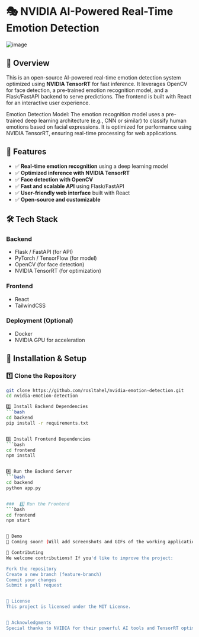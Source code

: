 # 🎭 NVIDIA AI-Powered Real-Time Emotion Detection  



![image](https://github.com/user-attachments/assets/b51dadc8-0d8c-4246-ab84-978c70e9b152)



## 📌 Overview  
This is an open-source AI-powered real-time emotion detection system optimized using **NVIDIA TensorRT** for fast inference. It leverages OpenCV for face detection, a pre-trained emotion recognition model, and a Flask/FastAPI backend to serve predictions. The frontend is built with React for an interactive user experience.

Emotion Detection Model:
The emotion recognition model uses a pre-trained deep learning architecture (e.g., CNN or similar) to classify human emotions based on facial expressions. It is optimized for performance using NVIDIA TensorRT, ensuring real-time processing for web applications.
## 🚀 Features  
- ✅ **Real-time emotion recognition** using a deep learning model  
- ✅ **Optimized inference with NVIDIA TensorRT**  
- ✅ **Face detection with OpenCV**  
- ✅ **Fast and scalable API** using Flask/FastAPI  
- ✅ **User-friendly web interface** built with React  
- ✅ **Open-source and customizable**  

## 🛠️ Tech Stack  
### **Backend**  
- Flask / FastAPI (for API)  
- PyTorch / TensorFlow (for model)  
- OpenCV (for face detection)  
- NVIDIA TensorRT (for optimization)  

### **Frontend**  
- React  
- TailwindCSS  

### **Deployment (Optional)**  
- Docker  
- NVIDIA GPU for acceleration  

## 🔧 Installation & Setup  

### 1️⃣ Clone the Repository  
```bash
git clone https://github.com/rosltahel/nvidia-emotion-detection.git
cd nvidia-emotion-detection

2️⃣ Install Backend Dependencies
```bash
cd backend
pip install -r requirements.txt


3️⃣ Install Frontend Dependencies
```bash
cd frontend
npm install


4️⃣ Run the Backend Server
```bash
cd backend
python app.py


###  5️⃣ Run the Frontend
```bash
cd frontend
npm start


📸 Demo
🚧 Coming soon! (Will add screenshots and GIFs of the working application)

🤝 Contributing
We welcome contributions! If you'd like to improve the project:

Fork the repository
Create a new branch (feature-branch)
Commit your changes
Submit a pull request


📜 License
This project is licensed under the MIT License.


🌟 Acknowledgments
Special thanks to NVIDIA for their powerful AI tools and TensorRT optimization!
